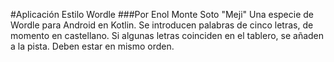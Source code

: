 #Aplicación Estilo Wordle
###Por Enol Monte Soto "Meji"
Una especie de Wordle para Android en Kotlin. Se introducen palabras de cinco letras, de momento en castellano. Si algunas letras coinciden en el tablero, se añaden a la pista. Deben estar en mismo orden.
